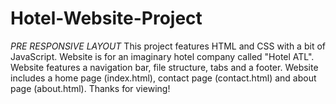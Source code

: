 # Hotel-Website-Project

*PRE RESPONSIVE LAYOUT* This project features HTML and CSS with a bit of JavaScript.
Website is for an imaginary hotel company called "Hotel ATL".
Website features a navigation bar, file structure, tabs and a footer.
Website includes a home page (index.html), contact page (contact.html) and about page (about.html).
Thanks for viewing!
